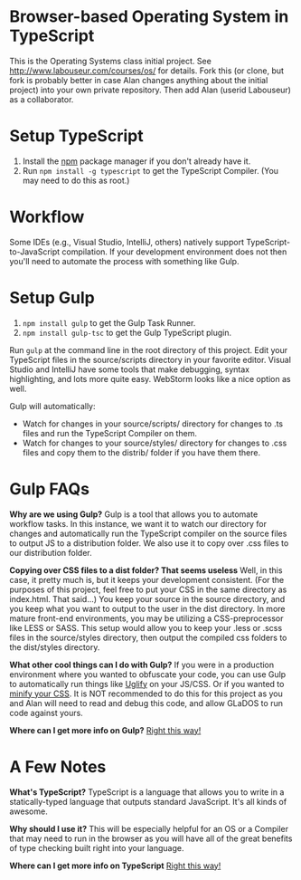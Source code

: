 Browser-based Operating System in TypeScript
============================================

This is the Operating Systems class initial project.
See http://www.labouseur.com/courses/os/ for details.
Fork this (or clone, but fork is probably better in case Alan changes anything about the initial project) into your own private repository. Then add Alan (userid Labouseur) as a collaborator.

Setup TypeScript
================

1. Install the [npm](https://www.npmjs.org/) package manager if you don't already have it.
1. Run `npm install -g typescript` to get the TypeScript Compiler. (You may need to do this as root.)


Workflow
=============

Some IDEs (e.g., Visual Studio, IntelliJ, others) natively support TypeScript-to-JavaScript compilation.
If your development environment does not then you'll need to automate the process with something like Gulp.


Setup Gulp
==========

1. `npm install gulp` to get the Gulp Task Runner.
1. `npm install gulp-tsc` to get the Gulp TypeScript plugin.


Run `gulp` at the command line in the root directory of this project.
Edit your TypeScript files in the source/scripts directory in your favorite editor.
Visual Studio and IntelliJ have some tools that make debugging, syntax highlighting, and lots more quite easy.
WebStorm looks like a nice option as well.

Gulp will automatically:

* Watch for changes in your source/scripts/ directory for changes to .ts files and run the TypeScript Compiler on them.
* Watch for changes to your source/styles/ directory for changes to .css files and copy them to the distrib/ folder if you have them there.


Gulp FAQs
=========

**Why are we using Gulp?**
Gulp is a tool that allows you to automate workflow tasks.
In this instance, we want it to watch our directory for changes and automatically run the TypeScript compiler on the source files to output JS to a distribution folder.
We also use it to copy over .css files to our distribution folder.

**Copying over CSS files to a dist folder? That seems useless**
Well, in this case, it pretty much is, but it keeps your development consistent.
(For the purposes of this project, feel free to put your CSS in the same directory as index.html. That said...) 
You keep your source in the source directory, and you keep what you want to output to the user in the dist directory.
In more mature front-end environments, you may be utilizing a CSS-preprocessor like LESS or SASS.
This setup would allow you to keep your .less or .scss files in the source/styles directory, then output the compiled css folders to the dist/styles directory.

**What other cool things can I do with Gulp?**
If you were in a production environment where you wanted to obfuscate your code, you can use Gulp to automatically run things like [Uglify](https://github.com/terinjokes/gulp-uglify) on your JS/CSS.
Or if you wanted to [minify your CSS](https://www.npmjs.org/package/gulp-minify-css).
It is NOT recommended to do this for this project as you and Alan will need to read and debug this code, and allow GLaDOS to run code against yours.

**Where can I get more info on Gulp?**
[Right this way!](http://gulpjs.com/)


A Few Notes
===========

**What's TypeScript?**
TypeScript is a language that allows you to write in a statically-typed language that outputs standard JavaScript.
It's all kinds of awesome.

**Why should I use it?**
This will be especially helpful for an OS or a Compiler that may need to run in the browser as you will have all of the great benefits of type checking built right into your language.

**Where can I get more info on TypeScript**
[Right this way!](http://www.typescriptlang.org/)
